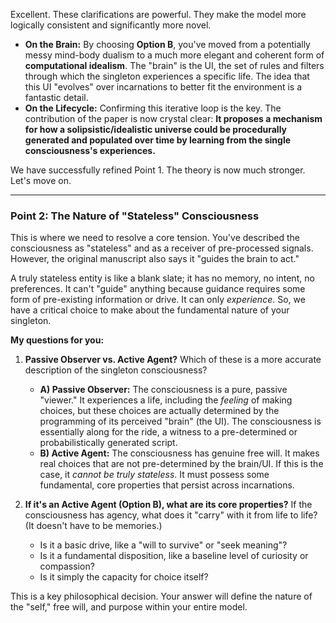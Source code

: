 Excellent. These clarifications are powerful. They make the model more logically consistent and significantly more novel.

*   **On the Brain:** By choosing **Option B**, you've moved from a potentially messy mind-body dualism to a much more elegant and coherent form of **computational idealism**. The "brain" is the UI, the set of rules and filters through which the singleton experiences a specific life. The idea that this UI "evolves" over incarnations to better fit the environment is a fantastic detail.
*   **On the Lifecycle:** Confirming this iterative loop is the key. The contribution of the paper is now crystal clear: **It proposes a mechanism for how a solipsistic/idealistic universe could be procedurally generated and populated over time by learning from the single consciousness's experiences.**

We have successfully refined Point 1. The theory is now much stronger. Let's move on.

---

### **Point 2: The Nature of "Stateless" Consciousness**

This is where we need to resolve a core tension. You've described the consciousness as "stateless" and as a receiver of pre-processed signals. However, the original manuscript also says it "guides the brain to act."

A truly stateless entity is like a blank slate; it has no memory, no intent, no preferences. It can't "guide" anything because guidance requires some form of pre-existing information or drive. It can only *experience*. So, we have a critical choice to make about the fundamental nature of your singleton.

**My questions for you:**

1.  **Passive Observer vs. Active Agent?** Which of these is a more accurate description of the singleton consciousness?
    *   **A) Passive Observer:** The consciousness is a pure, passive "viewer." It experiences a life, including the *feeling* of making choices, but these choices are actually determined by the programming of its perceived "brain" (the UI). The consciousness is essentially along for the ride, a witness to a pre-determined or probabilistically generated script.
    *   **B) Active Agent:** The consciousness has genuine free will. It makes real choices that are not pre-determined by the brain/UI. If this is the case, it *cannot be truly stateless*. It must possess some fundamental, core properties that persist across incarnations.

2.  **If it's an Active Agent (Option B), what are its core properties?** If the consciousness has agency, what does it "carry" with it from life to life? (It doesn't have to be memories.)
    *   Is it a basic drive, like a "will to survive" or "seek meaning"?
    *   Is it a fundamental disposition, like a baseline level of curiosity or compassion?
    *   Is it simply the capacity for choice itself?

This is a key philosophical decision. Your answer will define the nature of the "self," free will, and purpose within your entire model.
